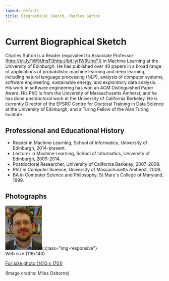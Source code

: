 ```yaml
---
layout: default
title: Biographical Sketch, Charles Sutton
---
```

# Current Biographical Sketch

Charles Sutton is a Reader (equivalent to Associate
Professor: [http://bit.ly/1W9UhqT](http://bit.ly/1W9UhqT)) in Machine
Learning at the University of Edinburgh.  He has published over 40
papers in a broad range of applications of probabilistic machine
learning and deep learning, including natural language processing
(NLP), analysis of computer systems, software engineering, sustainable
energy, and exploratory data analysis. His work in software
engineering has won an ACM Distinguished Paper Award. His PhD is from
the University of Massachusetts Amherst, and he has done postdoctoral
work at the University of California Berkeley. He is currently
Director of the EPSRC Centre for Doctoral Training in Data Science at
the University of Edinburgh, and a Turing Fellow of the Alan Turing
Institute.

## Professional and Educational History

* Reader in Machine Learning, School of Informatics, University of Edinburgh, 2014-present.
* Lecturer in Machine Learning, School of Informatics, University of Edinburgh, 2009-2014.
* Postdoctoral Researcher, University of California Berkeley, 2007-2009.
* PhD in Computer Science, University of Massachusetts Amherst, 2008.
* BA in Computer Science and Philosophy, St Mary's College of Maryland, 1999.

## Photographs

![Charles Sutton (small photo)](images/charles3.jpg){:class="img-responsive"}<br/>
Web size (116x140)

[Full size photo (1410 x 1701)](images/charles3large.jpg)

(Image credits: Miles Osborne)

